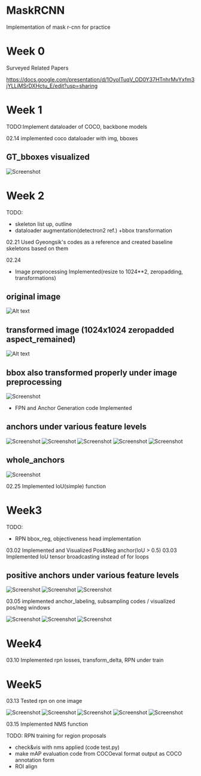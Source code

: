 # MaskRCNN
Implementation of mask r-cnn for practice

# Week 0
Surveyed Related Papers

https://docs.google.com/presentation/d/1OyoITuqV_OD0Y37HTnhrMvYxfm3jYLLiMSrDXHctu_E/edit?usp=sharing

# Week 1
TODO:Implement dataloader of COCO, backbone models

02.14 implemented coco dataloader with img, bboxes

## GT_bboxes visualized
![Screenshot](/assets/gt_bboxes.png)

# Week 2
TODO:
- skeleton list up, outline
- dataloader augmentation(detectron2 ref.) +bbox transformation

02.21 Used Gyeongsik's codes as a reference and created baseline skeletons based on them

02.24
- Image preprocessing Implemented(resize to 1024**2, zeropadding, transformations)

## original image
![Alt text](/assets/orig.png?raw=true "Original Image")
## transformed image (1024x1024 zeropadded aspect_remained)
![Alt text](/assets/transformed.png?raw=true "Transformed Image")
## bbox also transformed properly under image preprocessing
![Screenshot](/assets/bbox_under_transformation.png)


- FPN and Anchor Generation code Implemented

## anchors under various feature levels
![Screenshot](/assets/4.png)
![Screenshot](/assets/8.png)
![Screenshot](/assets/16.png)
![Screenshot](/assets/32.png)
![Screenshot](/assets/64.png)


## whole_anchors
![Screenshot](/assets/whole_anchors.png)

02.25 Implemented IoU(simple) function

# Week3

TODO:
- RPN bbox_reg, objectiveness head implementation

03.02 Implemented and Visualized Pos&Neg anchor(IoU > 0.5)
03.03 Implemented IoU tensor broadcasting instead of for loops

## positive anchors under various feature levels
![Screenshot](/assets/pos64.png)
![Screenshot](/assets/pos16.png)
![Screenshot](/assets/pos8.png)

03.05 implemented anchor_labeling, subsampling codes / visualized pos/neg windows

![Screenshot](/assets/pos_neg_1.png)
![Screenshot](/assets/pos_neg_2.png)
![Screenshot](/assets/pos_neg_3.png)

# Week4

03.10 Implemented rpn losses, transform_delta, RPN under train

# Week5

03.13 Tested rpn on one image

![Screenshot](/assets/vis_proposals/out10.png)
![Screenshot](/assets/vis_proposals/out20.png)
![Screenshot](/assets/vis_proposals/out50.png)
![Screenshot](/assets/vis_proposals/out100.png)
![Screenshot](/assets/vis_proposals/out200.png)

03.15 Implemented NMS function


TODO: RPN training for region proposals
- check&vis with nms applied (code test.py)
- make mAP evaluation code from COCOeval format output as COCO annotation form
- ROI align